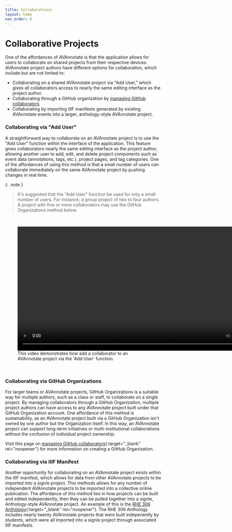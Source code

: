 ```yaml
---
title: Collaborations
layout: home
nav_order: 8
---
```


# Collaborative Projects
One of the affordances of AVAnnotate is that the application allows for users to collaborate on shared projects from their respective devices. AVAnnotate project authors have different options for collaboration, which include but are not limited to:

- Collaborating on a shared AVAnnotate project via "Add User," which gives all collaborators access to nearly the same editing interface as the project author.
- Collaborating through a GitHub organization by [managing GitHub collaborators](https://avannotate.github.io/documentation/pages/gh-collab/)
- Collaborating by importing IIIF manifests generated by existing AVAnnotate events into a larger, anthology-style AVAnnotate project.

### Collaborating via "Add User"
A straightforward way to collaborate on an AVAnnotate project is to use the "Add User" function within the interface of the application. This feature gives collaborators nearly the same editing interface as the project author, allowing another user to add, edit, and delete project components such as event data (annotations, tags, etc.), project pages, and tag categories. One of the affordances of using this method is that a small number of users can collaborate immediately on the same AVAnnotate project by pushing changes in real time. 

{: .note }
> It's suggested that the "Add User" function be used for only a small number of users. For instance, a group project of two to four authors. A project with five or more collaborators may use the GitHub Organizations method below.

<br>

<figure>
  <video width="800" height="400" controls
         aria-label="This video demonstrates how to add a collaborator to an AVAnnotate project via the 'Add User' method. First, in project settings, select 'Add Collaborator' at the bottom of the page. Then type in the GitHub username of the collaborator being added. Select 'Save' and then save the project settings for the user to receive a notification to accept access to the AVAnnotate project.'"
         title="Adding a collaborator to AVAnnotate project">
    <source src="https://ia601007.us.archive.org/21/items/anva_20250914/anva.mp4" type="video/mp4">
    Your browser does not support the video tag.
  </video>
  <figcaption>This video demonstrates how add a collaborator to an AVAnnotate project via the 'Add User' function.</figcaption>
</figure>

<br>

### Collaborating via GitHub Organizations
For larger teams or AVAnnotate projects, GitHub Organizations is a suitable way for multiple authors, such as a class or staff, to collaborate on a single project. By managing collaborators through a GitHub Organization, multiple project authors can have access to any AVAnnotate project built under that GitHub Organization account. One affordance of this method is sustainability, as an AVAnnotate project built via a GitHub Organization isn't owned by one author but the Organization itself. In this way, an AVAnnotate project can support long-term initiatives or multi-institutional collaborations without the confusion of individual project ownership. 

Visit this page on [managing GitHub collaborators](https://avannotate.github.io/documentation/pages/gh-collab/){:target="_blank" rel="noopener"} for more information on creating a GitHub Organization. 

### Collaborating via IIIF Manifest
Another opportunity for collaborating on an AVAnnotate project exists within the IIIF manifest, which allows for data from other AVAnnotate projects to be imported into a signle project. This methods allows for any number of independent AVAnnotate projects to be imported into a collective online publication. The affordance of this method lies in how projects can be built and edited independently, then they can be pulled together into a signle, Anthology-style AVAnnotate project. An example of this is the [RHE 306 Anthology](https://trentwintermeier.github.io/rhe-306-anthology/){:target="_blank" rel="noopener"}. The RHE 306 Anthology includes nearly twenty AVAnnotate projects that were built indepenently by students, which were all imported into a signle project through associated IIIF manifests. 



